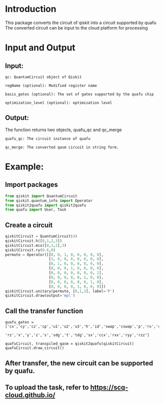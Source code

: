 # Introduction
This package converts the circuit of qiskit into a circuit supported by quafu
The converted circuit can be input to the cloud platform for processing

# Input and Output
## Input:
`qc: QuantumCircuit object of Qiskit`


`regName (optional): Modified register name`

`basis_gates (optional): The set of gates supported by the quafu chip`

`optimization_level (optional): optimization level`


## Output:
The function returns two objects, quafu_qc and qc_merge

`quafu_qc: The circuit instance of quafu`

`qc_merge: The converted qasm circuit in string form.`


# Example:
## Import packages
```python
from qiskit import QuantumCircuit
from qiskit.quantum_info import Operator
from qiskit2quafu import qiskit2quafu
from quafu import User, Task
```

## Create a circuit
```python
qiskitCircuit = QuantumCircuit(4)
qiskitCircuit.h([0,1,2,3])
qiskitCircuit.mcx([0,1,2],3)
qiskitCircuit.ry(0.6,0)
permute = Operator([[0, 0, 1, 0, 0, 0, 0, 0],
                    [1, 0, 0, 0, 0, 0, 0, 0],
                    [0, 1, 0, 0, 0, 0, 0, 0],
                    [0, 0, 0, 1, 0, 0, 0, 0],
                    [0, 0, 0, 0, 0, 0, 0, 1],
                    [0, 0, 0, 0, 0, 1, 0, 0],
                    [0, 0, 0, 0, 0, 0, 1, 0],
                    [0, 0, 0, 0, 1, 0, 0, 0]])
qiskitCircuit.unitary(permute, [0,1,3], label='P')
qiskitCircuit.draw(output='mpl')
```

## Call the transfer function
```pythonfrom qiskit2quafu import qiskit2quafu
quafu_gates = ['cx','cy','cz','cp','u1','u2','u3','h','id','swap','cswap','p','rx','ry',
               'rz','x','y','z','s','sdg','t','tdg','sx','ccx','rxx','ryy','rzz']

quafuCircuit, transpiled_qasm = qiskit2quafu(qiskitCircuit)
quafuCircuit.draw_circuit()
```
## After transfer, the new circuit can be supported by quafu.
## To upload the task, refer to https://scq-cloud.github.io/


